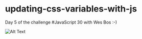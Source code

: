 # updating-css-variables-with-js

Day 5 of the challenge #JavaScript 30 with Wes Bos :-)

![Alt Text](https://architrav.pl/wp-content/uploads/2020/04/IT-css-var-js-scaled.jpg)
